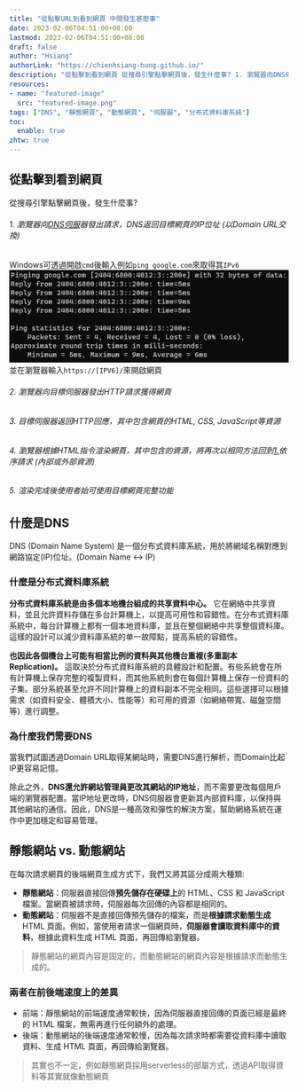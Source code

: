 ```yaml
---
title: "從點擊URL到看到網頁 中間發生甚麼事"
date: 2023-02-06T04:51:00+08:00
lastmod: 2023-02-06T04:51:00+08:00
draft: false
author: "Hsiang"
authorLink: "https://chienhsiang-hung.github.io/"
description: "從點擊到看到網頁 從搜尋引擎點擊網頁後，發生什麼事? 1. 瀏覽器向DNS伺服器發出請求，DNS返回目標網頁的IP位址 (以Domain URL交換)"
resources:
- name: "featured-image"
  src: "featured-image.png"
tags: ["DNS", "靜態網頁", "動態網頁", "伺服器", "分布式資料庫系統"]
toc:
  enable: true
zhtw: true
---
```

## 從點擊到看到網頁
從搜尋引擎點擊網頁後，發生什麼事?

###### 1. 瀏覽器向[DNS伺服](#什麼是dns)器發出請求，DNS返回目標網頁的IP位址 _(以Domain URL交換)_
Windows可透過開啟`cmd`後輸入例如`ping google.com`來取得其`IPv6`
![CMD Ping](featured-image.png "CMD Ping")
並在瀏覽器輸入`https://[IPV6]/`來開啟網頁
###### 2. 瀏覽器向目標伺服器發出HTTP請求獲得網頁
###### 3. 目標伺服器返回HTTP回應，其中包含網頁的HTML, CSS, JavaScript等資源
###### 4. 瀏覽器根據HTML指令渲染網頁，其中包含的資源，將再次以相同方法回到[1.](#1-瀏覽器向dns伺服器發出請求dns返回目標網頁的ip位址-_以domain-url交換_)依序請求 (內部或外部資源)
###### 5. 渲染完成後使用者始可使用目標網頁完整功能

## 什麼是DNS
DNS (Domain Name System) 是一個分布式資料庫系統，用於將網域名稱對應到網路協定(IP)位址。(Domain Name <-> IP)
### 什麼是分布式資料庫系統
**分布式資料庫系統是由多個本地機台組成的共享資料中心。** 它在網絡中共享資料，並且允許資料存儲在多台計算機上，以提高可用性和容錯性。在分布式資料庫系統中，每台計算機上都有一個本地資料庫，並且在整個網絡中共享整個資料庫。這樣的設計可以減少資料庫系統的单一故障點，提高系統的容錯性。

**也因此各個機台上可能有相當比例的資料與其他機台重複(多重副本Replication)。** 這取決於分布式資料庫系統的具體設計和配置。有些系統會在所有計算機上保存完整的複製資料，而其他系統則會在每個計算機上保存一份資料的子集。部分系統甚至允許不同計算機上的資料副本不完全相同。這些選擇可以根據需求（如資料安全、體積大小、性能等）和可用的資源（如網絡帶寬、磁盤空間等）進行調整。

### 為什麼我們需要DNS
當我們試圖透過Domain URL取得某網站時，需要DNS進行解析，而Domain比起IP更容易記憶。

除此之外，**DNS還允許網站管理員更改其網站的IP地址**，而不需要更改每個用戶端的瀏覽器配置。當IP地址更改時，DNS伺服器會更新其內部資料庫，以保持與其他網站的通信。因此，DNS是一種高效和彈性的解決方案，幫助網絡系統在運作中更加穩定和容易管理。

## 靜態網站 vs. 動態網站
在每次請求網頁的後端網頁生成方式下，我們又將其區分成兩大種類:
- **靜態網站**：伺服器直接回傳**預先儲存在硬碟上**的 HTML、CSS 和 JavaScript 檔案。當網頁被請求時，伺服器每次回傳的內容都是相同的。
- **動態網站**：伺服器不是直接回傳預先儲存的檔案，而是**根據請求動態生成** HTML 頁面。例如，當使用者請求一個網頁時，**伺服器會讀取資料庫中的資料**，根據此資料生成 HTML 頁面，再回傳給瀏覽器。

> 靜態網站的網頁內容是固定的，而動態網站的網頁內容是根據請求而動態生成的。

### 兩者在前後端速度上的差異
- 前端：靜態網站的前端速度通常較快，因為伺服器直接回傳的頁面已經是最終的 HTML 檔案，無需再進行任何額外的處理。
- 後端：動態網站的後端速度通常較慢，因為每次請求時都需要從資料庫中讀取資料、生成 HTML 頁面，再回傳給瀏覽器。

> 其實也不一定，例如靜態網頁採用serverless的部屬方式，透過API取得資料等其實就像動態網頁